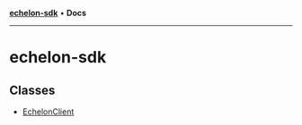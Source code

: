 [**echelon-sdk**](README.md) • **Docs**

***

# echelon-sdk

## Classes

- [EchelonClient](classes/EchelonClient.md)
